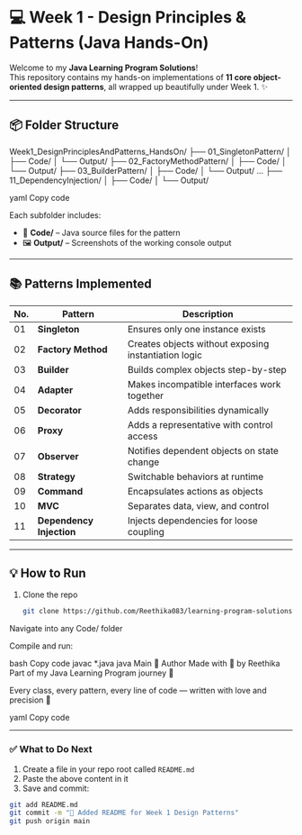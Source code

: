 # 💻 Week 1 - Design Principles & Patterns (Java Hands-On)

Welcome to my **Java Learning Program Solutions**!  
This repository contains my hands-on implementations of **11 core object-oriented design patterns**, all wrapped up beautifully under Week 1. ✨

---

## 📦 Folder Structure

Week1_DesignPrinciplesAndPatterns_HandsOn/
├── 01_SingletonPattern/
│ ├── Code/
│ └── Output/
├── 02_FactoryMethodPattern/
│ ├── Code/
│ └── Output/
├── 03_BuilderPattern/
│ ├── Code/
│ └── Output/
...
├── 11_DependencyInjection/
│ ├── Code/
│ └── Output/

yaml
Copy code

Each subfolder includes:
- 📂 **Code/** – Java source files for the pattern
- 🖼️ **Output/** – Screenshots of the working console output

---

## 📚 Patterns Implemented

| No. | Pattern                 | Description |
|-----|--------------------------|-------------|
| 01  | **Singleton**            | Ensures only one instance exists |
| 02  | **Factory Method**       | Creates objects without exposing instantiation logic |
| 03  | **Builder**              | Builds complex objects step-by-step |
| 04  | **Adapter**              | Makes incompatible interfaces work together |
| 05  | **Decorator**            | Adds responsibilities dynamically |
| 06  | **Proxy**                | Adds a representative with control access |
| 07  | **Observer**             | Notifies dependent objects on state change |
| 08  | **Strategy**             | Switchable behaviors at runtime |
| 09  | **Command**              | Encapsulates actions as objects |
| 10  | **MVC**                  | Separates data, view, and control |
| 11  | **Dependency Injection** | Injects dependencies for loose coupling |

---

## 💡 How to Run

1. Clone the repo  
   ```bash
   git clone https://github.com/Reethika083/learning-program-solutions.git
Navigate into any Code/ folder

Compile and run:

bash
Copy code
javac *.java
java Main
🌟 Author
Made with 💖 by Reethika
Part of my Java Learning Program journey 🚀

Every class, every pattern, every line of code — written with love and precision 💅

yaml
Copy code

---

### ✅ What to Do Next

1. Create a file in your repo root called `README.md`
2. Paste the above content in it
3. Save and commit:
```bash
git add README.md
git commit -m "📝 Added README for Week 1 Design Patterns"
git push origin main

